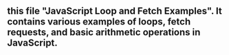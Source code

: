## this file "JavaScript Loop and Fetch Examples". It contains various examples of loops, fetch requests, and basic arithmetic operations in JavaScript.